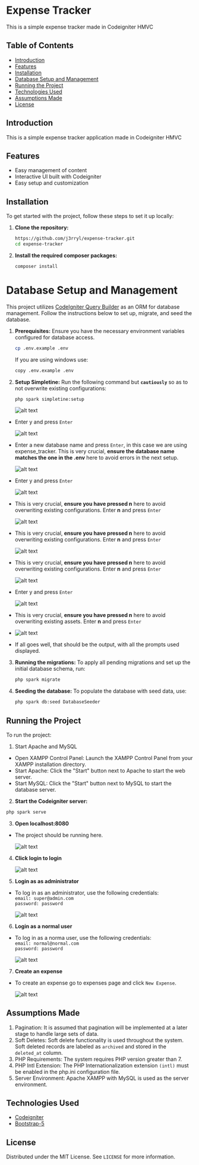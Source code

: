 # Expense Tracker

This is a simple expense tracker made in Codeigniter HMVC

## Table of Contents

- [Introduction](#introduction)
- [Features](#features)
- [Installation](#installation)
- [Database Setup and Management](#database-setup-and-management)
- [Running the Project](#running-the-project)
- [Technologies Used](#technologies-used)
- [Assumptions Made](#assumptions-made)
- [License](#license)

## Introduction

This is a simple expense tracker application made in Codeigniter HMVC

## Features

- Easy management of content
- Interactive UI built with Codeigniter
- Easy setup and customization

## Installation

To get started with the project, follow these steps to set it up locally:

1. **Clone the repository:**

   ```bash
   https://github.com/j3rryl/expense-tracker.git
   cd expense-tracker
   ```

2. **Install the required composer packages:**

   ```bash
   composer install
   ```

# Database Setup and Management

This project utilizes [CodeIgniter Query Builder](https://codeigniter.com/user_guide/database/query_builder.html) as an ORM for database management. Follow the instructions below to set up, migrate, and seed the database.

1. **Prerequisites:**
   Ensure you have the necessary environment variables configured for database access.

   ```bash
   cp .env.example .env
   ```

   If you are using windows use:

   ```bash
   copy .env.example .env
   ```

2. **Setup Simpletine:**
   Run the following command but **`cautiously`** so as to not overwrite existing configurations:

   ```bash
   php spark simpletine:setup
   ```

   ![alt text](image.png)

- Enter y and press `Enter`

  ![alt text](image-1.png)

- Enter a new database name and press `Enter`, in this case we are using expense_tracker.
  This is very crucial, **ensure the database name matches the one in the .env** here to avoid errors in the next setup.

  ![alt text](image-2.png)

- Enter y and press `Enter`

  ![alt text](image-3.png)

- This is very crucial, **ensure you have pressed n** here to avoid overwriting existing configurations.
  Enter **n** and press `Enter`

  ![alt text](image-4.png)

- This is very crucial, **ensure you have pressed n** here to avoid overwriting existing configurations.
  Enter **n** and press `Enter`

  ![alt text](image-5.png)

- This is very crucial, **ensure you have pressed n** here to avoid overwriting existing configurations.
  Enter **n** and press `Enter`

  ![alt text](image-6.png)

- Enter y and press `Enter`

  ![alt text](image-7.png)

- This is very crucial, **ensure you have pressed n** here to avoid overwriting existing assets.
  Enter **n** and press `Enter`

- ![alt text](image-8.png)

- If all goes well, that should be the output, with all the prompts used displayed.

3. **Running the migrations:**
   To apply all pending migrations and set up the initial database schema, run:

   ```bash
   php spark migrate
   ```

4. **Seeding the database:**
   To populate the database with seed data, use:

   ```bash
   php spark db:seed DatabaseSeeder
   ```

## Running the Project

To run the project:

1. Start Apache and MySQL

- Open XAMPP Control Panel: Launch the XAMPP Control Panel from your XAMPP installation directory.
- Start Apache: Click the "Start" button next to Apache to start the web server.
- Start MySQL: Click the "Start" button next to MySQL to start the database server.

2. **Start the Codeigniter server:**

```bash
php spark serve
```

3. **Open localhost:8080**

- The project should be running here.

  ![alt text](image-10.png)

4. **Click login to login**

   ![alt text](image-11.png)

5. **Login as as administrator**

- To log in as an administrator, use the following credentials:  
   `email: super@admin.com`  
   `password: password`

  ![alt text](image-9.png)

6. **Login as a normal user**

- To log in as a norma user, use the following credentials:  
   `email: normal@normal.com`  
   `password: password`

  ![alt text](image-12.png)

7. **Create an expense**

- To create an expense go to expenses page and click `New Expense`.

  ![alt text](image-13.png)

## Assumptions Made

1. Pagination: It is assumed that pagination will be implemented at a later stage to handle large sets of data.
2. Soft Deletes: Soft delete functionality is used throughout the system. Soft deleted records are labeled as `archived` and stored in the `deleted_at` column.
3. PHP Requirements: The system requires PHP version greater than 7.
4. PHP Intl Extension: The PHP Internationalization extension `(intl)` must be enabled in the php.ini configuration file.
5. Server Environment: Apache XAMPP with MySQL is used as the server environment.

## Technologies Used

- [Codeigniter](https://codeigniter.com/)
- [Bootstrap-5](https://getbootstrap.com/docs/5.0/getting-started/introduction/)

## License

Distributed under the MIT License. See `LICENSE` for more information.
